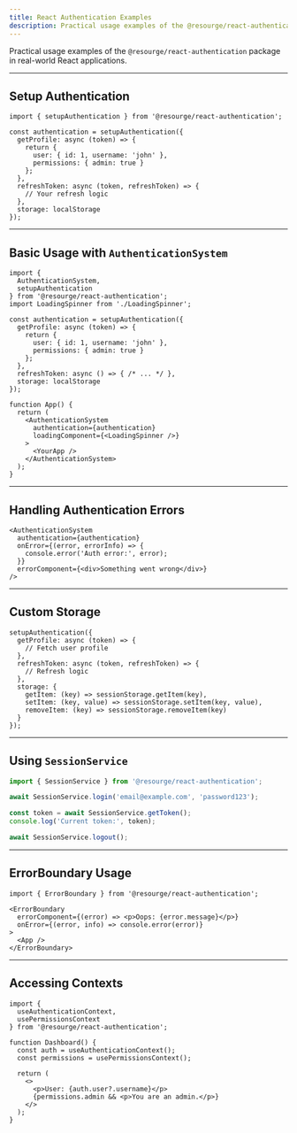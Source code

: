 ```yaml
---
title: React Authentication Examples
description: Practical usage examples of the @resourge/react-authentication package in React applications.
---
```


Practical usage examples of the `@resourge/react-authentication` package in real-world React applications.

---

## Setup Authentication

```tsx
import { setupAuthentication } from '@resourge/react-authentication';

const authentication = setupAuthentication({
  getProfile: async (token) => {
    return {
      user: { id: 1, username: 'john' },
      permissions: { admin: true }
    };
  },
  refreshToken: async (token, refreshToken) => {
    // Your refresh logic
  },
  storage: localStorage
});
```

---

## Basic Usage with `AuthenticationSystem`

```tsx
import {
  AuthenticationSystem,
  setupAuthentication
} from '@resourge/react-authentication';
import LoadingSpinner from './LoadingSpinner';

const authentication = setupAuthentication({
  getProfile: async (token) => {
    return {
      user: { id: 1, username: 'john' },
      permissions: { admin: true }
    };
  },
  refreshToken: async () => { /* ... */ },
  storage: localStorage
});

function App() {
  return (
    <AuthenticationSystem
      authentication={authentication}
      loadingComponent={<LoadingSpinner />}
    >
      <YourApp />
    </AuthenticationSystem>
  );
}
```

---

## Handling Authentication Errors

```tsx
<AuthenticationSystem
  authentication={authentication}
  onError={(error, errorInfo) => {
    console.error('Auth error:', error);
  }}
  errorComponent={<div>Something went wrong</div>}
/>
```

---

## Custom Storage

```tsx
setupAuthentication({
  getProfile: async (token) => {
    // Fetch user profile
  },
  refreshToken: async (token, refreshToken) => {
    // Refresh logic
  },
  storage: {
    getItem: (key) => sessionStorage.getItem(key),
    setItem: (key, value) => sessionStorage.setItem(key, value),
    removeItem: (key) => sessionStorage.removeItem(key)
  }
});
```

---

## Using `SessionService`

```ts
import { SessionService } from '@resourge/react-authentication';

await SessionService.login('email@example.com', 'password123');

const token = await SessionService.getToken();
console.log('Current token:', token);

await SessionService.logout();
```

---

## ErrorBoundary Usage

```tsx
import { ErrorBoundary } from '@resourge/react-authentication';

<ErrorBoundary
  errorComponent={(error) => <p>Oops: {error.message}</p>}
  onError={(error, info) => console.error(error)}
>
  <App />
</ErrorBoundary>
```

---

## Accessing Contexts

```tsx
import {
  useAuthenticationContext,
  usePermissionsContext
} from '@resourge/react-authentication';

function Dashboard() {
  const auth = useAuthenticationContext();
  const permissions = usePermissionsContext();

  return (
    <>
      <p>User: {auth.user?.username}</p>
      {permissions.admin && <p>You are an admin.</p>}
    </>
  );
}
```